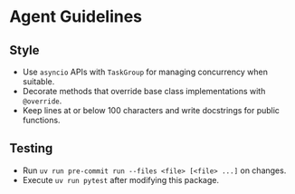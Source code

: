 # Agent Guidelines

## Style
- Use `asyncio` APIs with `TaskGroup` for managing concurrency when suitable.
- Decorate methods that override base class implementations with `@override`.
- Keep lines at or below 100 characters and write docstrings for public functions.

## Testing
- Run `uv run pre-commit run --files <file> [<file> ...]` on changes.
- Execute `uv run pytest` after modifying this package.
